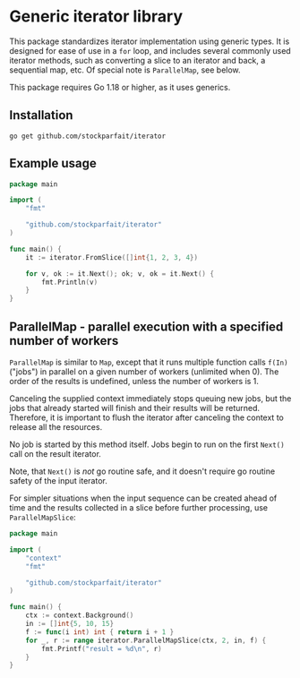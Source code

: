 # Generic iterator library

This package standardizes iterator implementation using generic types. It is
designed for ease of use in a `for` loop, and includes several commonly used
iterator methods, such as converting a slice to an iterator and back, a
sequential map, etc. Of special note is `ParallelMap`, see below.

This package requires Go 1.18 or higher, as it uses generics.

## Installation

```
go get github.com/stockparfait/iterator
```

## Example usage

```go
package main

import (
	"fmt"

	"github.com/stockparfait/iterator"
)

func main() {
	it := iterator.FromSlice([]int{1, 2, 3, 4})

	for v, ok := it.Next(); ok; v, ok = it.Next() {
		fmt.Println(v)
	}
}
```

## ParallelMap - parallel execution with a specified number of workers

`ParallelMap` is similar to `Map`, except that it runs multiple function calls
`f(In)` ("jobs") in parallel on a given number of workers (unlimited when 0).
The order of the results is undefined, unless the number of workers is 1.

Canceling the supplied context immediately stops queuing new jobs, but the jobs
that already started will finish and their results will be returned.  Therefore,
it is important to flush the iterator after canceling the context to release all
the resources.

No job is started by this method itself. Jobs begin to run on the first `Next()`
call on the result iterator.

Note, that `Next()` is _not_ go routine safe, and it doesn't require go routine
safety of the input iterator.

For simpler situations when the input sequence can be created ahead of time and
the results collected in a slice before further processing, use `ParallelMapSlice`:

```go
package main

import (
	"context"
	"fmt"

	"github.com/stockparfait/iterator"
)

func main() {
	ctx := context.Background()
	in := []int{5, 10, 15}
	f := func(i int) int { return i + 1 }
	for _, r := range iterator.ParallelMapSlice(ctx, 2, in, f) {
		fmt.Printf("result = %d\n", r)
	}
}
```
